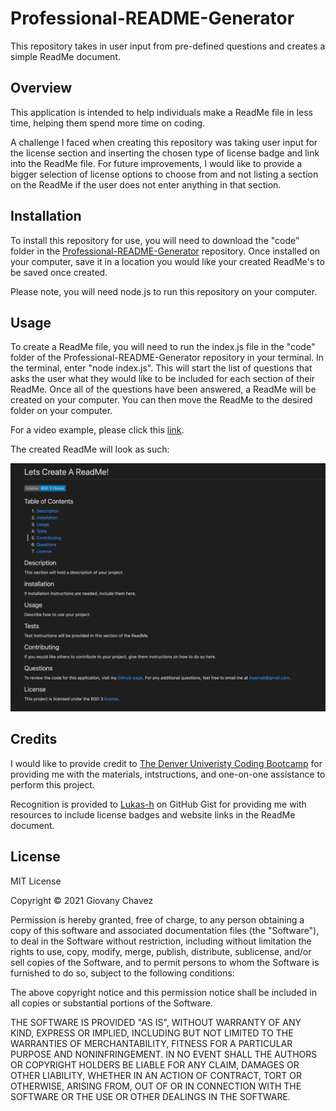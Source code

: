 # Professional-README-Generator

This repository takes in user input from pre-defined questions and creates a simple ReadMe document.

## Overview

This application is intended to help individuals make a ReadMe file in less time, helping them spend more time on coding. 

A challenge I faced when creating this repository was taking user input for the license section and inserting the chosen type of license badge and link into the ReadMe file. For future improvements, I would like to provide a bigger selection of license options to choose from and not listing a section on the ReadMe if the user does not enter anything in that section.


## Installation

To install this repository for use, you will need to download the "code" folder in the [Professional-README-Generator](https://github.com/glchavez/Professional-README-Generator) repository. Once installed on your computer, save it in a location you would like your created ReadMe's to be saved once created.

Please note, you will need node.js to run this repository on your computer.


## Usage

To create a ReadMe file, you will need to run the index.js file in the "code" folder of the Professional-README-Generator repository in your terminal. In the terminal, enter "node index.js". This will start the list of questions that asks the user what they would like to be included for each section of their ReadMe. Once all of the questions have been answered, a ReadMe will be created on your computer. You can then move the ReadMe to the desired folder on your computer.

For a video example, please click this [link](https://drive.google.com/file/d/1qqj_diy-Ev14MJbaSvC-_kNHKI3Z3dyW/view?usp=sharing).

The created ReadMe will look as such:

![Example ReadMe](/media/example_README.png)


## Credits

I would like to provide credit to [The Denver Univeristy Coding Bootcamp](https://bootcamp.du.edu/coding/) for providing me with the materials, intstructions, and one-on-one assistance to perform this project.

Recognition is provided to [Lukas-h](https://gist.github.com/lukas-h/2a5d00690736b4c3a7ba) on GitHub Gist for providing me with resources to include license badges and website links in the ReadMe document.


## License

MIT License

Copyright &copy; 2021 Giovany Chavez

Permission is hereby granted, free of charge, to any person obtaining a copy
of this software and associated documentation files (the "Software"), to deal
in the Software without restriction, including without limitation the rights
to use, copy, modify, merge, publish, distribute, sublicense, and/or sell
copies of the Software, and to permit persons to whom the Software is
furnished to do so, subject to the following conditions:

The above copyright notice and this permission notice shall be included in all
copies or substantial portions of the Software.

THE SOFTWARE IS PROVIDED "AS IS", WITHOUT WARRANTY OF ANY KIND, EXPRESS OR
IMPLIED, INCLUDING BUT NOT LIMITED TO THE WARRANTIES OF MERCHANTABILITY,
FITNESS FOR A PARTICULAR PURPOSE AND NONINFRINGEMENT. IN NO EVENT SHALL THE
AUTHORS OR COPYRIGHT HOLDERS BE LIABLE FOR ANY CLAIM, DAMAGES OR OTHER
LIABILITY, WHETHER IN AN ACTION OF CONTRACT, TORT OR OTHERWISE, ARISING FROM,
OUT OF OR IN CONNECTION WITH THE SOFTWARE OR THE USE OR OTHER DEALINGS IN THE
SOFTWARE.